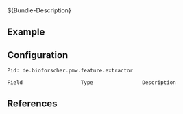 # 

${Bundle-Description}

## Example

## Configuration

	Pid: de.bioforscher.pmw.feature.extractor
	
	Field					Type				Description
		
	
## References

